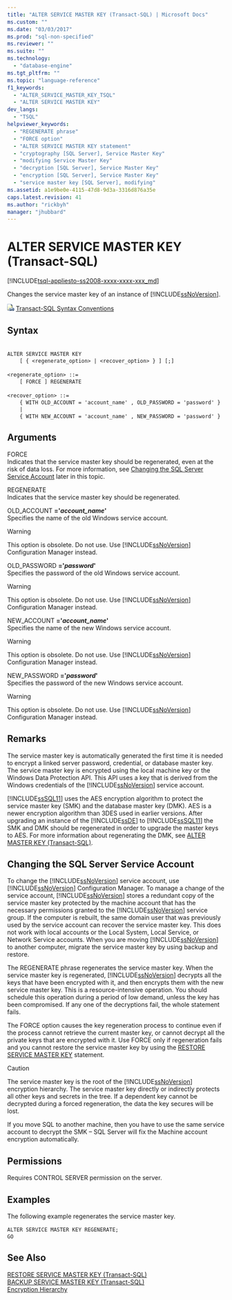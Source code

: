 ```yaml
---
title: "ALTER SERVICE MASTER KEY (Transact-SQL) | Microsoft Docs"
ms.custom: ""
ms.date: "03/03/2017"
ms.prod: "sql-non-specified"
ms.reviewer: ""
ms.suite: ""
ms.technology: 
  - "database-engine"
ms.tgt_pltfrm: ""
ms.topic: "language-reference"
f1_keywords: 
  - "ALTER_SERVICE_MASTER_KEY_TSQL"
  - "ALTER SERVICE MASTER KEY"
dev_langs: 
  - "TSQL"
helpviewer_keywords: 
  - "REGENERATE phrase"
  - "FORCE option"
  - "ALTER SERVICE MASTER KEY statement"
  - "cryptography [SQL Server], Service Master Key"
  - "modifying Service Master Key"
  - "decryption [SQL Server], Service Master Key"
  - "encryption [SQL Server], Service Master Key"
  - "service master key [SQL Server], modifying"
ms.assetid: a1e9be0e-4115-47d8-9d3a-3316d876a35e
caps.latest.revision: 41
ms.author: "rickbyh"
manager: "jhubbard"
---
```

# ALTER SERVICE MASTER KEY (Transact-SQL)
[!INCLUDE[tsql-appliesto-ss2008-xxxx-xxxx-xxx_md](../../database-engine/configure/windows/includes/tsql-appliesto-ss2008-xxxx-xxxx-xxx-md.md)]

  Changes the service master key of an instance of [!INCLUDE[ssNoVersion](../../advanced-analytics/r-services/includes/ssnoversion-md.md)].  
  
 ![Topic link icon](../../database-engine/configure/windows/media/topic-link.gif "Topic link icon") [Transact-SQL Syntax Conventions](../Topic/Transact-SQL%20Syntax%20Conventions%20\(Transact-SQL\).md)  
  
## Syntax  
  
```  
  
ALTER SERVICE MASTER KEY   
    [ { <regenerate_option> | <recover_option> } ] [;]  
  
<regenerate_option> ::=  
    [ FORCE ] REGENERATE  
  
<recover_option> ::=  
    { WITH OLD_ACCOUNT = 'account_name' , OLD_PASSWORD = 'password' }  
    |      
    { WITH NEW_ACCOUNT = 'account_name' , NEW_PASSWORD = 'password' }  
```  
  
## Arguments  
 FORCE  
 Indicates that the service master key should be regenerated, even at the risk of data loss. For more information, see [Changing the SQL Server Service Account](#_changing) later in this topic.  
  
 REGENERATE  
 Indicates that the service master key should be regenerated.  
  
 OLD_ACCOUNT **='***account_name***'**  
 Specifies the name of the old Windows service account.  
  
> [!WARNING]  
>  This option is obsolete. Do not use. Use [!INCLUDE[ssNoVersion](../../advanced-analytics/r-services/includes/ssnoversion-md.md)] Configuration Manager instead.  
  
 OLD_PASSWORD **='***password***'**  
 Specifies the password of the old Windows service account.  
  
> [!WARNING]  
>  This option is obsolete. Do not use. Use [!INCLUDE[ssNoVersion](../../advanced-analytics/r-services/includes/ssnoversion-md.md)] Configuration Manager instead.  
  
 NEW_ACCOUNT **='***account_name***'**  
 Specifies the name of the new Windows service account.  
  
> [!WARNING]  
>  This option is obsolete. Do not use. Use [!INCLUDE[ssNoVersion](../../advanced-analytics/r-services/includes/ssnoversion-md.md)] Configuration Manager instead.  
  
 NEW_PASSWORD **='***password***'**  
 Specifies the password of the new Windows service account.  
  
> [!WARNING]  
>  This option is obsolete. Do not use. Use [!INCLUDE[ssNoVersion](../../advanced-analytics/r-services/includes/ssnoversion-md.md)] Configuration Manager instead.  
  
## Remarks  
 The service master key is automatically generated the first time it is needed to encrypt a linked server password, credential, or database master key. The service master key is encrypted using the local machine key or the Windows Data Protection API. This API uses a key that is derived from the Windows credentials of the [!INCLUDE[ssNoVersion](../../advanced-analytics/r-services/includes/ssnoversion-md.md)] service account.  
  
 [!INCLUDE[ssSQL11](../../analysis-services/includes/sssql11-md.md)] uses the AES encryption algorithm to protect the service master key (SMK) and the database master key (DMK). AES is a newer encryption algorithm than 3DES used in earlier versions. After upgrading an instance of the [!INCLUDE[ssDE](../../analysis-services/instances/install/windows/includes/ssde-md.md)] to [!INCLUDE[ssSQL11](../../analysis-services/includes/sssql11-md.md)] the SMK and DMK should be regenerated in order to upgrade the master keys to AES. For more information about regenerating the DMK, see [ALTER MASTER KEY &#40;Transact-SQL&#41;](../../t-sql/statements/alter-master-key-transact-sql.md).  
  
##  <a name="_changing"></a> Changing the SQL Server Service Account  
 To change the [!INCLUDE[ssNoVersion](../../advanced-analytics/r-services/includes/ssnoversion-md.md)] service account, use [!INCLUDE[ssNoVersion](../../advanced-analytics/r-services/includes/ssnoversion-md.md)] Configuration Manager. To manage a change of the service account, [!INCLUDE[ssNoVersion](../../advanced-analytics/r-services/includes/ssnoversion-md.md)] stores a redundant copy of the service master key protected by the machine account that has the necessary permissions granted to the [!INCLUDE[ssNoVersion](../../advanced-analytics/r-services/includes/ssnoversion-md.md)] service group. If the computer is rebuilt, the same domain user that was previously used by the service account can recover the service master key. This does not work with local accounts or the Local System, Local Service, or Network Service accounts. When you are moving [!INCLUDE[ssNoVersion](../../advanced-analytics/r-services/includes/ssnoversion-md.md)] to another computer, migrate the service master key by using backup and restore.  
  
 The REGENERATE phrase regenerates the service master key. When the service master key is regenerated, [!INCLUDE[ssNoVersion](../../advanced-analytics/r-services/includes/ssnoversion-md.md)] decrypts all the keys that have been encrypted with it, and then encrypts them with the new service master key. This is a resource-intensive operation. You should schedule this operation during a period of low demand, unless the key has been compromised. If any one of the decryptions fail, the whole statement fails.  
  
 The FORCE option causes the key regeneration process to continue even if the process cannot retrieve the current master key, or cannot decrypt all the private keys that are encrypted with it. Use FORCE only if regeneration fails and you cannot restore the service master key by using the [RESTORE SERVICE MASTER KEY](../../t-sql/statements/restore-service-master-key-transact-sql.md) statement.  
  
> [!CAUTION]  
>  The service master key is the root of the [!INCLUDE[ssNoVersion](../../advanced-analytics/r-services/includes/ssnoversion-md.md)] encryption hierarchy. The service master key directly or indirectly protects all other keys and secrets in the tree. If a dependent key cannot be decrypted during a forced regeneration, the data the key secures will be lost.  
  
 If you move SQL to another machine, then you have to use the same service account to decrypt the SMK – SQL Server will fix the Machine account encryption automatically.  
  
## Permissions  
 Requires CONTROL SERVER permission on the server.  
  
## Examples  
 The following example regenerates the service master key.  
  
```  
ALTER SERVICE MASTER KEY REGENERATE;  
GO  
```  
  
## See Also  
 [RESTORE SERVICE MASTER KEY &#40;Transact-SQL&#41;](../../t-sql/statements/restore-service-master-key-transact-sql.md)   
 [BACKUP SERVICE MASTER KEY &#40;Transact-SQL&#41;](../../t-sql/statements/backup-service-master-key-transact-sql.md)   
 [Encryption Hierarchy](../../relational-databases/security/encryption/encryption-hierarchy.md)  
  
  